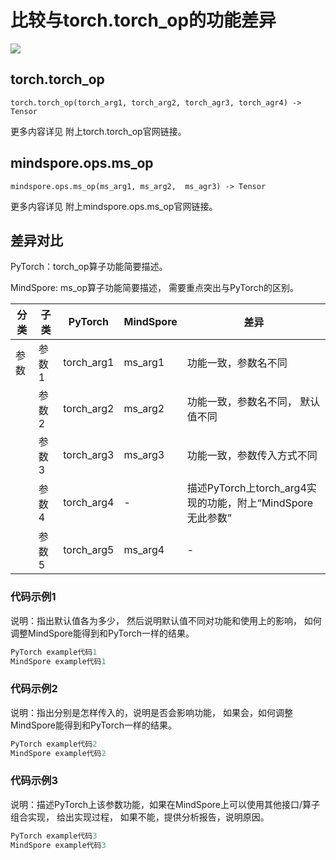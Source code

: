 # 比较与torch.torch_op的功能差异

<a href="https://gitee.com/mindspore/docs/blob/r2.0/templates/api_mapping_with_diffs_template.md" target="_blank"><img src="https://mindspore-website.obs.cn-north-4.myhuaweicloud.com/website-images/r2.0/resource/_static/logo_source.png"></a>

## torch.torch_op

```text
torch.torch_op(torch_arg1, torch_arg2, torch_agr3, torch_agr4) -> Tensor
```

更多内容详见 附上torch.torch_op官网链接。

## mindspore.ops.ms_op

```text
mindspore.ops.ms_op(ms_arg1, ms_arg2,  ms_agr3) -> Tensor
```

更多内容详见 附上mindspore.ops.ms_op官网链接。

## 差异对比

PyTorch：torch_op算子功能简要描述。

MindSpore: ms_op算子功能简要描述， 需要重点突出与PyTorch的区别。

| 分类 | 子类 |PyTorch | MindSpore | 差异 |
| --- | --- | --- | --- |---|
|参数 | 参数1 | torch_arg1 | ms_arg1 |功能一致，参数名不同 |
| | 参数2 | torch_arg2 | ms_arg2 | 功能一致，参数名不同， 默认值不同 |
| | 参数3 | torch_arg3 | ms_arg3 |功能一致，参数传入方式不同 |
| | 参数4 | torch_arg4 | - |描述PyTorch上torch_arg4实现的功能，附上“MindSpore无此参数” |
| | 参数5 | torch_arg5 | ms_arg4 |-|

### 代码示例1

说明：指出默认值各为多少， 然后说明默认值不同对功能和使用上的影响， 如何调整MindSpore能得到和PyTorch一样的结果。

```python
PyTorch example代码1
MindSpore example代码1
```

### 代码示例2

说明：指出分别是怎样传入的，说明是否会影响功能， 如果会，如何调整MindSpore能得到和PyTorch一样的结果。

```python
PyTorch example代码2
MindSpore example代码2
```

### 代码示例3

说明：描述PyTorch上该参数功能，如果在MindSpore上可以使用其他接口/算子组合实现， 给出实现过程， 如果不能，提供分析报告，说明原因。

```python
PyTorch example代码3
MindSpore example代码3
```
